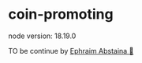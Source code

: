 # coin-promoting
node version: 18.19.0

TO be continue by <a href="https://github.com/Abstaina44" target="_blank"> Ephraim Abstaina 🤍</a>